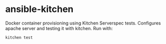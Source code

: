 # ansible-kitchen

Docker container provisioning using Kitchen Serverspec tests. Configures apache server and testing it with kitchen.
Run with:

```
kitchen test
```
